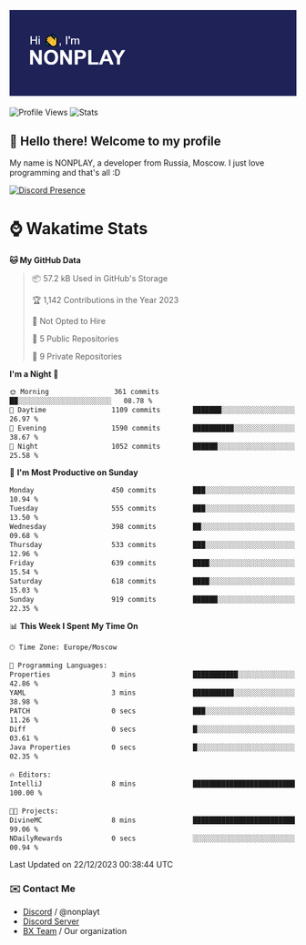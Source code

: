 ![Discord Presence](./header.png)
<br></br>
![Profile Views](https://komarev.com/ghpvc/?username=NONPLAYT&color=blue&style=for-the-badge)
![Stats](https://img.shields.io/badge/0%25-OPTIMIZED-orange?style=for-the-badge)


## :wave: Hello there! Welcome to my profile

My name is NONPLAY, a developer from Russia, Moscow. I just love programming and that's all :D

[![Discord Presence](https://lanyard.cnrad.dev/api/597087584090587177?showDisplayName=true)](https://discord.com/users/597087584090587177) 

# ⌚ Wakatime Stats

<!--START_SECTION:waka-->
**🐱 My GitHub Data** 

> 📦 57.2 kB Used in GitHub's Storage 
 > 
> 🏆 1,142 Contributions in the Year 2023
 > 
> 🚫 Not Opted to Hire
 > 
> 📜 5 Public Repositories 
 > 
> 🔑 9 Private Repositories 
 > 
**I'm a Night 🦉** 

```text
🌞 Morning                361 commits         ██░░░░░░░░░░░░░░░░░░░░░░░   08.78 % 
🌆 Daytime                1109 commits        ███████░░░░░░░░░░░░░░░░░░   26.97 % 
🌃 Evening                1590 commits        ██████████░░░░░░░░░░░░░░░   38.67 % 
🌙 Night                  1052 commits        ██████░░░░░░░░░░░░░░░░░░░   25.58 % 
```
📅 **I'm Most Productive on Sunday** 

```text
Monday                   450 commits         ███░░░░░░░░░░░░░░░░░░░░░░   10.94 % 
Tuesday                  555 commits         ███░░░░░░░░░░░░░░░░░░░░░░   13.50 % 
Wednesday                398 commits         ██░░░░░░░░░░░░░░░░░░░░░░░   09.68 % 
Thursday                 533 commits         ███░░░░░░░░░░░░░░░░░░░░░░   12.96 % 
Friday                   639 commits         ████░░░░░░░░░░░░░░░░░░░░░   15.54 % 
Saturday                 618 commits         ████░░░░░░░░░░░░░░░░░░░░░   15.03 % 
Sunday                   919 commits         ██████░░░░░░░░░░░░░░░░░░░   22.35 % 
```


📊 **This Week I Spent My Time On** 

```text
🕑︎ Time Zone: Europe/Moscow

💬 Programming Languages: 
Properties               3 mins              ███████████░░░░░░░░░░░░░░   42.86 % 
YAML                     3 mins              ██████████░░░░░░░░░░░░░░░   38.98 % 
PATCH                    0 secs              ███░░░░░░░░░░░░░░░░░░░░░░   11.26 % 
Diff                     0 secs              █░░░░░░░░░░░░░░░░░░░░░░░░   03.61 % 
Java Properties          0 secs              █░░░░░░░░░░░░░░░░░░░░░░░░   02.35 % 

🔥 Editors: 
IntelliJ                 8 mins              █████████████████████████   100.00 % 

🐱‍💻 Projects: 
DivineMC                 8 mins              █████████████████████████   99.06 % 
NDailyRewards            0 secs              ░░░░░░░░░░░░░░░░░░░░░░░░░   00.94 % 
```


 Last Updated on 22/12/2023 00:38:44 UTC
<!--END_SECTION:waka-->

### ✉️ Contact Me

- [Discord](https://discord.com/users/597087584090587177) / @nonplayt
- [Discord Server](https://discord.gg/p7cxhw7E2M)
- [BX Team](https://github.com/BX-Team) / Our organization
